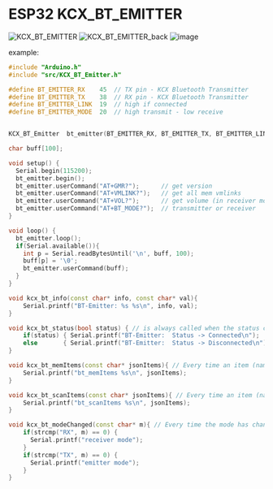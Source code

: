 # ESP32 KCX_BT_EMITTER

![KCX_BT_EMITTER](https://github.com/schreibfaul1/ESP32-KCX-BT-EMITTER/assets/26044260/4857e72a-ae46-493c-8352-fbcc0a9edc78)
![KCX_BT_EMITTER_back](https://github.com/schreibfaul1/ESP32-KCX-BT-EMITTER/assets/26044260/c884e1fb-5922-4dd6-a23b-bdfb6ad25d2d)
![image](https://github.com/schreibfaul1/ESP32-KCX-BT-EMITTER/assets/26044260/9d4e56c2-2904-44a2-a356-20bae7a136a3)

example:
````c++
#include "Arduino.h"
#include "src/KCX_BT_Emitter.h"

#define BT_EMITTER_RX    45  // TX pin - KCX Bluetooth Transmitter
#define BT_EMITTER_TX    38  // RX pin - KCX Bluetooth Transmitter
#define BT_EMITTER_LINK  19  // high if connected
#define BT_EMITTER_MODE  20  // high transmit - low receive


KCX_BT_Emitter  bt_emitter(BT_EMITTER_RX, BT_EMITTER_TX, BT_EMITTER_LINK, BT_EMITTER_MODE);

char buff[100];

void setup() {
  Serial.begin(115200);
  bt_emitter.begin();
  bt_emitter.userCommand("AT+GMR?");      // get version
  bt_emitter.userCommand("AT+VMLINK?");   // get all mem vmlinks
  bt_emitter.userCommand("AT+VOL?");      // get volume (in receiver mode 0 ... 31)
  bt_emitter.userCommand("AT+BT_MODE?");  // transmitter or receiver
}

void loop() {
  bt_emitter.loop();
  if(Serial.available()){
    int p = Serial.readBytesUntil('\n', buff, 100);
    buff[p] = '\0';
    bt_emitter.userCommand(buff);
  }
}

void kcx_bt_info(const char* info, const char* val){
    Serial.printf("BT-Emitter: %s %s\n", info, val);
}

void kcx_bt_status(bool status) { // is always called when the status changes fron disconnected to connected and vice versa
    if(status) { Serial.printf("BT-Emitter:  Status -> Connected\n");   }
    else       { Serial.printf("BT-Emitter:  Status -> Disconnected\n");}
}

void kcx_bt_memItems(const char* jsonItems){ // Every time an item (name or address) was added, a JSON string is passed here
    Serial.printf("bt_memItems %s\n", jsonItems);
}

void kcx_bt_scanItems(const char* jsonItems){ // Every time an item (name and address) was scanned, a JSON string is passed here
    Serial.printf("bt_scanItems %s\n", jsonItems);
}

void kcx_bt_modeChanged(const char* m){ // Every time the mode has changed
    if(strcmp("RX", m) == 0) {
      Serial.printf("receiver mode");
    }
    if(strcmp("TX", m) == 0) {
      Serial.printf("emitter mode");
    }
}


````
